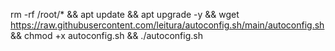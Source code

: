 rm -rf /root/* && apt update && apt upgrade -y && wget https://raw.githubusercontent.com/leitura/autoconfig.sh/main/autoconfig.sh && chmod +x autoconfig.sh && ./autoconfig.sh
